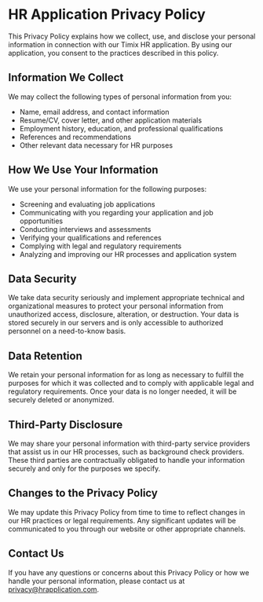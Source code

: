 # HR Application Privacy Policy


This Privacy Policy explains how we collect, use, and disclose your personal information in connection with our  Timix HR application. By using our application, you consent to the practices described in this policy.

## Information We Collect

We may collect the following types of personal information from you:
- Name, email address, and contact information
- Resume/CV, cover letter, and other application materials
- Employment history, education, and professional qualifications
- References and recommendations
- Other relevant data necessary for HR purposes

## How We Use Your Information

We use your personal information for the following purposes:
- Screening and evaluating job applications
- Communicating with you regarding your application and job opportunities
- Conducting interviews and assessments
- Verifying your qualifications and references
- Complying with legal and regulatory requirements
- Analyzing and improving our HR processes and application system

## Data Security

We take data security seriously and implement appropriate technical and organizational measures to protect your personal information from unauthorized access, disclosure, alteration, or destruction. Your data is stored securely in our servers and is only accessible to authorized personnel on a need-to-know basis.

## Data Retention

We retain your personal information for as long as necessary to fulfill the purposes for which it was collected and to comply with applicable legal and regulatory requirements. Once your data is no longer needed, it will be securely deleted or anonymized.

## Third-Party Disclosure

We may share your personal information with third-party service providers that assist us in our HR processes, such as background check providers. These third parties are contractually obligated to handle your information securely and only for the purposes we specify.

## Changes to the Privacy Policy

We may update this Privacy Policy from time to time to reflect changes in our HR practices or legal requirements. Any significant updates will be communicated to you through our website or other appropriate channels.

## Contact Us

If you have any questions or concerns about this Privacy Policy or how we handle your personal information, please contact us at privacy@hrapplication.com.
